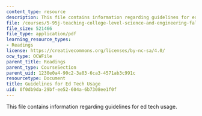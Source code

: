```yaml
---
content_type: resource
description: This file contains information regarding guidelines for ed tech usage.
file: /courses/5-95j-teaching-college-level-science-and-engineering-fall-2015/0f0db9da29bfee52604a6b7308ee1f0f_MIT5_95JF15_Guidelines.pdf
file_size: 521466
file_type: application/pdf
learning_resource_types:
- Readings
license: https://creativecommons.org/licenses/by-nc-sa/4.0/
ocw_type: OCWFile
parent_title: Readings
parent_type: CourseSection
parent_uid: 1230e0a4-90c2-3a03-6ca3-4571ab3c991c
resourcetype: Document
title: Guidelines for Ed Tech Usage
uid: 0f0db9da-29bf-ee52-604a-6b7308ee1f0f
---
```

This file contains information regarding guidelines for ed tech usage.